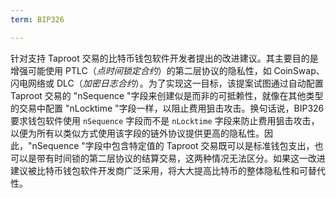 ```yaml
---
term: BIP326

---
```

针对支持 Taproot 交易的比特币钱包软件开发者提出的改进建议。其主要目的是增强可能使用 PTLC（*点时间锁定合约*）的第二层协议的隐私性，如 CoinSwap、闪电网络或 DLC（*加密日志合约*）。为了实现这一目标，该提案试图通过自动配置 Taproot 交易的 "nSequence "字段来创建似是而非的可抵赖性，就像在其他类型的交易中配置 "nLocktime "字段一样，以阻止费用狙击攻击。换句话说，BIP326 要求钱包软件使用 `nSequence` 字段而不是 `nLocktime` 字段来防止费用狙击攻击，以便为所有以类似方式使用该字段的链外协议提供更高的隐私性。因此，"nSequence "字段中包含特定值的 Taproot 交易既可以是标准钱包支出，也可以是带有时间锁的第二层协议的结算交易，这两种情况无法区分。如果这一改进建议被比特币钱包软件开发商广泛采用，将大大提高比特币的整体隐私性和可替代性。
